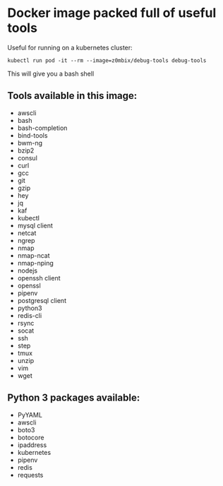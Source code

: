 # Docker image packed full of useful tools

Useful for running on a kubernetes cluster:

```
kubectl run pod -it --rm --image=z0mbix/debug-tools debug-tools
```

This will give you a bash shell

## Tools available in this image:

- awscli
- bash
- bash-completion
- bind-tools
- bwm-ng
- bzip2
- consul
- curl
- gcc
- git
- gzip
- hey
- jq
- kaf
- kubectl
- mysql client
- netcat
- ngrep
- nmap
- nmap-ncat
- nmap-nping
- nodejs
- openssh client
- openssl
- pipenv
- postgresql client
- python3
- redis-cli
- rsync
- socat
- ssh
- step
- tmux
- unzip
- vim
- wget

## Python 3 packages available:

- PyYAML
- awscli
- boto3
- botocore
- ipaddress
- kubernetes
- pipenv
- redis
- requests
